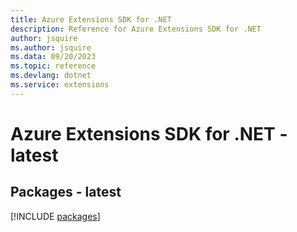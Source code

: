 ```yaml
---
title: Azure Extensions SDK for .NET
description: Reference for Azure Extensions SDK for .NET
author: jsquire
ms.author: jsquire
ms.data: 09/20/2023
ms.topic: reference
ms.devlang: dotnet
ms.service: extensions
---
```

# Azure Extensions SDK for .NET - latest
## Packages - latest
[!INCLUDE [packages](extensions-index.md)]